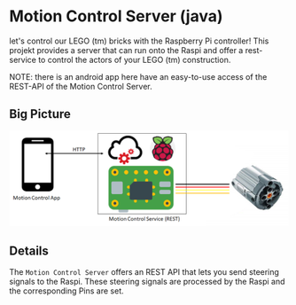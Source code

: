 # Motion Control Server (java)

let's control our LEGO (tm) bricks with the Raspberry Pi
controller! This projekt provides a server that can run
onto the Raspi and offer a rest-service to control the actors
of your LEGO (tm) construction.

NOTE: there is an android app here have an easy-to-use
access of the REST-API of the Motion Control Server.

## Big Picture

![Image of Mobile Icon](docs/BigPicture.png)

## Details

The `Motion Control Server` offers an REST API that lets you
send steering signals to the Raspi. These steering signals are
processed by the Raspi and the corresponding Pins are set.
